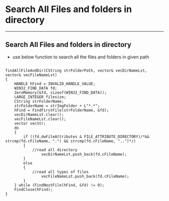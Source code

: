 # Search All Files and folders in directory

-----------------------------------------------------------------------------------------------------------------------------------

## Search All Files and folders in directory
  - use below function to search all the files and folders in given path
  
<pre><code>
findAllFileAndDir(CString strFolderPath, vector<CString>& vecDirNameLst, vector<CString>& vecFileNameLst)
{
	HANDLE hFind = INVALID_HANDLE_VALUE;
	WIN32_FIND_DATA fd;
	ZeroMemory(&fd, sizeof(WIN32_FIND_DATA));
	LARGE_INTEGER filesize;
	CString strFolderName;
	strFolderName = strImgFolder + L"*.*";
	hFind = FindFirstFile(strFolderName, &fd);
	vecDirNameLst.clear();
	vecFileNameLst.clear();
	vector<CString> vecStr;
	do
	{
		if ((fd.dwFileAttributes & FILE_ATTRIBUTE_DIRECTORY)/*&& strcmp(fd.cFileName, ".") && strcmp(fd.cFileName, "..")*/)
		{
			//read all directory
      			vecDirNameLst.push_back(fd.cFileName);
		}
		else
		{
			//read all types of files
      			vecFileNameLst.push_back(fd.cFileName);
		}
	} while (FindNextFile(hFind, &fd) != 0);
	FindClose(hFind);
}
</code></pre>
